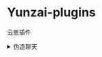 # Yunzai-plugins
云崽插件

<details>
<summary>伪造聊天</summary>

### 伪造聊天.js

#### 安装

##### Github

```
curl -o "./plugins/example/伪造聊天.js" "https://github.com/MozuGit/Mozu-Yunzai/blob/main/%E4%BC%AA%E9%80%A0%E8%81%8A%E5%A4%A9.js"
```

#### 简介

    作者：魔族陌  

#### 功能

- **伪造聊天**：示例：#伪造聊天3775103410,发生什么事了,2001-9-11,原神启动

#### 亮点

- **自定义时间**：若没有设置时间，会自动获取
- **自定义昵称**：若没有设置名字，会自动获取


</details>